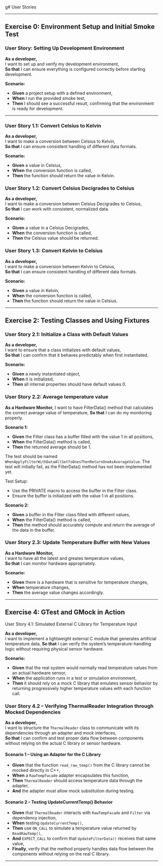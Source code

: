 g# User Stories

---

## **Exercise 0: Environment Setup and Initial Smoke Test**

### **User Story: Setting Up Development Environment**

**As a developer,**  
I want to set up and verify my development environment,  
**So that** I can ensure everything is configured correctly before starting development.

**Scenario:**

- **Given** a project setup with a defined environment,
- **When** I run the provided smoke test,
- **Then** I should see a successful result, confirming that the environment is ready for development.

---

### **User Story 1.1: Convert Celsius to Kelvin**

**As a developer,**  
I want to make a conversion between Celsius to Kelvin,  
**So that** I can ensure consistent handling of different data formats.

**Scenario:**

- **Given** a value in Celsius,  
- **When** the conversion function is called,  
- **Then** the function should return the value in Kelvin.

### **User Story 1.2: Convert Celsius Decigrades to Celsius**

**As a developer,**  
I want to make a conversion between Celsius Decigrades to Celsius,  
**So that** I can work with consistent, normalized data.

**Scenario:**

- **Given** a value in a Celsius Decigrades,  
- **When** the conversion function is called,  
- **Then** the Celsius value should be returned.

### **User Story 1.3: Convert Kelvin to Celsius**

**As a developer,**  
I want to make a conversion between Kelvin to Celsius,  
**So that** I can ensure consistent handling of different data formats.

**Scenario:**

- **Given** a value in Kelvin,  
- **When** the conversion function is called,  
- **Then** the function should return the value in Celsius.

---

## **Exercise 2: Testing Classes and Using Fixtures**

### **User Story 2.1: Initialize a Class with Default Values**

**As a developer,**  
I want to ensure that a class initializes with default values,  
**So that** I can confirm that it behaves predictably when first instantiated.

**Scenario:**

- **Given** a newly instantiated object,  
- **When** it is initialized,  
- **Then** all internal properties should have default values 0.

### User Story 2.2: Average temperature value 

**As a Hardware Monitor,**
I want to have FilterData() method that calculates the correct average value of temperature,
**So that** I can do my monitoring properly.

**Scenario 1:**
- **Given** the Filter class has a buffer filled with the value 1 in all positions,
- **When** the FilterData() method is called,
- **Then** the returned average should be 1.

The test should be named `WhenApplyFilterWithDataAllSetToOnesThenReturnOneAsAverageValue`.
The test will initially fail, as the FilterData() method has not been implemented yet.

Test Setup:
- Use the PRIVATE macro to access the buffer in the Filter class.
- Ensure the buffer is initialized with the value 1 in all positions.


**Scenario 2:**
- **Given** a buffer in the Filter class filled with different values,
- **When** the FilterData() method is called,
- **Then** the method should accurately compute and return the average of the data in the buffer.


### **User Story 2.3: Update Temperature Buffer with New Values**

**As a Hardware Monitor,**  
I want to have all the latest and greates temperature values,  
**So that** I can monitor hardware appropriately.

**Scenario:**

- **Given** there is a hardware that is sensitive for temperature changes,  
- **When** temperature changes,  
- **Then** the average value changes accordingly.

---

## **Exercise 4: GTest and GMock in Action**

User Story 4.1: Simulated External C Library for Temperature Input

**As a developer,**  
I want to implement a lightweight external C module that generates artificial temperature data,
**So that** I can verify the system’s temperature-handling logic without requiring physical sensor hardware.

**Scenario:**

- **Given** that the real system would normally read temperature values from an actual hardware sensor,
- **When** the application runs in a test or simulation environment,
- **Then** it should rely on a mock C library that emulates sensor behavior by returning progressively higher temperature values with each function call.

### **User Story 4.2 – Verifying ThermalReader Integration through Mocked Dependencies**

**As a developer,**   
I want to structure the `ThermalReader` class to communicate with its dependencies through an adapter and mock interfaces,  
**So that** I can confirm and test proper data flow between components without relying on the actual C library or sensor hardware.

#### **Scenario 1 – Using an Adapter for the C Library**

- **Given** that the function `read_raw_temp()` from the C library cannot be mocked directly in C++,  
- **When** a `RawTempFacade` adapter encapsulates this function,  
- **Then** `ThermalReader` should access temperature data through the adapter,  
- **And** the adapter must allow mock substitution during testing.

#### **Scenario 2 – Testing UpdateCurrentTemp() Behavior**

- **Given** that `ThermalReader` interacts with `RawTempFacade` and `Filter` via dependency injection,  
- **When** testing `UpdateCurrentTemp()`,  
- **Then** use `ON_CALL` to simulate a temperature value returned by `ReadRawTemp()`,  
- **And** `EXPECT_CALL` to confirm that `UpdateFilterData()` receives that same value,  
- **Finally**, verify that the method properly handles data flow between the components without relying on the real C library.

---